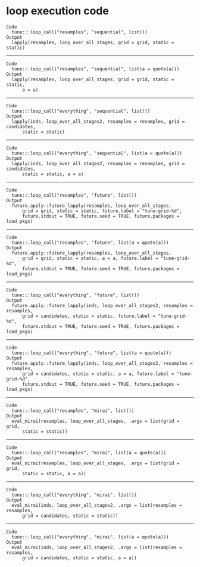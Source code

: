 # loop execution code

    Code
      tune:::loop_call("resamples", "sequential", list())
    Output
      lapply(resamples, loop_over_all_stages, grid = grid, static = static)

---

    Code
      tune:::loop_call("resamples", "sequential", list(a = quote(a)))
    Output
      lapply(resamples, loop_over_all_stages, grid = grid, static = static, 
          a = a)

---

    Code
      tune:::loop_call("everything", "sequential", list())
    Output
      lapply(inds, loop_over_all_stages2, resamples = resamples, grid = candidates, 
          static = static)

---

    Code
      tune:::loop_call("everything", "sequential", list(a = quote(a)))
    Output
      lapply(inds, loop_over_all_stages2, resamples = resamples, grid = candidates, 
          static = static, a = a)

---

    Code
      tune:::loop_call("resamples", "future", list())
    Output
      future.apply::future_lapply(resamples, loop_over_all_stages, 
          grid = grid, static = static, future.label = "tune-grid-%d", 
          future.stdout = TRUE, future.seed = TRUE, future.packages = load_pkgs)

---

    Code
      tune:::loop_call("resamples", "future", list(a = quote(a)))
    Output
      future.apply::future_lapply(resamples, loop_over_all_stages, 
          grid = grid, static = static, a = a, future.label = "tune-grid-%d", 
          future.stdout = TRUE, future.seed = TRUE, future.packages = load_pkgs)

---

    Code
      tune:::loop_call("everything", "future", list())
    Output
      future.apply::future_lapply(inds, loop_over_all_stages2, resamples = resamples, 
          grid = candidates, static = static, future.label = "tune-grid-%d", 
          future.stdout = TRUE, future.seed = TRUE, future.packages = load_pkgs)

---

    Code
      tune:::loop_call("everything", "future", list(a = quote(a)))
    Output
      future.apply::future_lapply(inds, loop_over_all_stages2, resamples = resamples, 
          grid = candidates, static = static, a = a, future.label = "tune-grid-%d", 
          future.stdout = TRUE, future.seed = TRUE, future.packages = load_pkgs)

---

    Code
      tune:::loop_call("resamples", "mirai", list())
    Output
      eval_mirai(resamples, loop_over_all_stages, .args = list(grid = grid, 
          static = static))

---

    Code
      tune:::loop_call("resamples", "mirai", list(a = quote(a)))
    Output
      eval_mirai(resamples, loop_over_all_stages, .args = list(grid = grid, 
          static = static, a = a))

---

    Code
      tune:::loop_call("everything", "mirai", list())
    Output
      eval_mirai(inds, loop_over_all_stages2, .args = list(resamples = resamples, 
          grid = candidates, static = static))

---

    Code
      tune:::loop_call("everything", "mirai", list(a = quote(a)))
    Output
      eval_mirai(inds, loop_over_all_stages2, .args = list(resamples = resamples, 
          grid = candidates, static = static, a = a))

